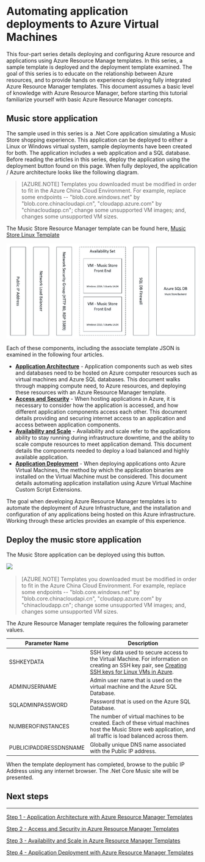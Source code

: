 ﻿<properties
    pageTitle="Azure Virtual Machine DotNet Core Tutorial 1 | Azure"
    description="Azure Virtual Machine DotNet Core Tutorial"
    services="virtual-machines-linux"
    documentationcenter="virtual-machines"
    author="neilpeterson"
    manager="timlt"
    editor="tysonn"
    tags="azure-service-management" />
<tags
    ms.assetid="b3652e86-0c44-4ac9-8cd1-27abdeaea4d4"
    ms.service="virtual-machines-linux"
    ms.devlang="na"
    ms.topic="article"
    ms.tgt_pltfrm="vm-linux"
    ms.workload="infrastructure"
    ms.date="11/21/2016"
    wacn.date=""
    ms.author="nepeters" />

# Automating application deployments to Azure Virtual Machines
This four-part series details deploying and configuring Azure resource and applications using Azure Resource Manage templates. In this series, a sample template is deployed and the deployment template examined. The goal of this series is to educate on the relationship between Azure resources, and to provide hands on experience deploying fully integrated Azure Resource Manager templates. This document assumes a basic level of knowledge with Azure Resource Manager, before starting this tutorial familiarize yourself with basic Azure Resource Manager concepts. 

## Music store application
The sample used in this series is a .Net Core application simulating a Music Store shopping experience. This application can be deployed to either a Linux or Windows virtual system, sample deployments have been created for both. The application includes a web application and a SQL database. Before reading the articles in this series, deploy the application using the deployment button found on this page. When fully deployed, the application / Azure architecture looks like the following diagram. 

>[AZURE.NOTE] Templates you downloaded must be modified in order to fit in the Azure China Cloud Environment. For example, replace some endpoints -- "blob.core.windows.net" by "blob.core.chinacloudapi.cn", "cloudapp.azure.com" by "chinacloudapp.cn"; change some unsupported VM images; and, changes some unsupported VM sizes.

The Music Store Resource Manager template can be found here, [Music Store Linux Template](https://github.com/neilpeterson/nepeters-azure-templates/tree/master/dotnet-core-music-linux-vm-sql-db)

![Music Store Application](./media/virtual-machines-linux-dotnet-core/music-store.png)

Each of these components, including the associate template JSON is examined in the following four articles.

* [**Application Architecture**](/documentation/articles/virtual-machines-linux-dotnet-core-2-architecture/) - Application components such as web sites and databases need to be hosted on Azure computer resources such as virtual machines and Azure SQL databases. This document walks through mapping compute need, to Azure resources, and deploying these resources with an Azure Resource Manager template. 
* [**Access and Security**](/documentation/articles/virtual-machines-linux-dotnet-core-3-access-security/) - When hosting applications in Azure, it is necessary to consider how the application is accessed, and how different application components access each other. This document details providing and securing internet access to an application and access between application components.
* [**Availability and Scale**](/documentation/articles/virtual-machines-linux-dotnet-core-4-availability-scale/) - Availability and scale refer to the applications ability to stay running during infrastructure downtime, and the ability to scale compute resources to meet application demand. This document details the components needed to deploy a load balanced and highly available application.
* [**Application Deployment**](/documentation/articles/virtual-machines-linux-dotnet-core-5-app-deployment/) - When deploying applications onto Azure Virtual Machines, the method by which the application binaries are installed on the Virtual Machine must be considered. This document details automating application installation using Azure Virtual Machine Custom Script Extensions.

The goal when developing Azure Resource Manager templates is to automate the deployment of Azure Infrastructure, and the installation and configuration of any applications being hosted on this Azure infrastructure. Working through these articles provides an example of this experience.

## Deploy the music store application
The Music Store application can be deployed using this button.

<a href="https://portal.azure.cn/#create/Microsoft.Template/uri/https%3A%2F%2Fraw.githubusercontent.com%2FMicrosoft%2Fdotnet-core-sample-templates%2Fmaster%2Fdotnet-core-music-linux%2Fazuredeploy.json" target="_blank">
    <img src="http://azuredeploy.net/deploybutton.png"/>
</a>

>[AZURE.NOTE] Templates you downloaded must be modified in order to fit in the Azure China Cloud Environment. For example, replace some endpoints -- "blob.core.windows.net" by "blob.core.chinacloudapi.cn", "cloudapp.azure.com" by "chinacloudapp.cn"; change some unsupported VM images; and, changes some unsupported VM sizes.

The Azure Resource Manager template requires the following parameter values.

| Parameter Name | Description |
| --- | --- |
| SSHKEYDATA |SSH key data used to secure access to the Virtual Machine. For information on creating an SSH key pair, see [Creating SSH keys for Linux VMs in Azure](/documentation/articles/virtual-machines-linux-mac-create-ssh-keys/). |
| ADMINUSERNAME |Admin user name that is used on the virtual machine and the Azure SQL Database. |
| SQLADMINPASSWORD |Password that is used on the Azure SQL Database. |
| NUMBEROFINSTANCES |The number of virtual machines to be created. Each of these virtual machines host the Music Store web application, and all traffic is load balanced across them. |
| PUBLICIPADDRESSDNSNAME |Globally unique DNS name associated with the Public IP address. |

When the template deployment has completed, browse to the public IP Address using any internet browser. The .Net Core Music site will be presented.

## Next steps
<hr>

[Step 1 - Application Architecture with Azure Resource Manager Templates](/documentation/articles/virtual-machines-linux-dotnet-core-2-architecture/)

[Step 2 - Access and Security in Azure Resource Manager Templates](/documentation/articles/virtual-machines-linux-dotnet-core-3-access-security/)

[Step 3 - Availability and Scale in Azure Resource Manager Templates](/documentation/articles/virtual-machines-linux-dotnet-core-4-availability-scale/)

[Step 4 - Application Deployment with Azure Resource Manager Templates](/documentation/articles/virtual-machines-linux-dotnet-core-5-app-deployment/)

